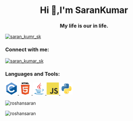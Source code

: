 <h1 align="center">Hi 👋,I'm SaranKumar</h1>

<h3 align="center">My life is our in life.</h3>

<p align="left"> <a href="https://twitter.com/saran_kumr_sk" target="blank"><img src="https://img.shields.io/twitter/follow/saran_kumr_sk?logo=twitter&style=for-the-badge" alt="saran_kumr_sk" /></a> </p>

<h3 align="left">Connect with me:</h3>

<p align="left">

<a href="https://twitter.com/saran_kumar_sk" target="blank"><img align="center" src="https://raw.githubusercontent.com/rahuldkjain/github-profile-readme-generator/master/src/images/icons/Social/twitter.svg" alt="saran_kumar_sk" height="30" width="40" /></a>

</p>

<h3 align="left">Languages and Tools:</h3>

<p align="left"> <a href="https://www.cprogramming.com/" target="_blank" rel="noreferrer"> <img src="https://raw.githubusercontent.com/devicons/devicon/master/icons/c/c-original.svg" alt="c" width="40" height="40"/> </a> <a href="https://www.w3.org/html/" target="_blank" rel="noreferrer"> <img src="https://raw.githubusercontent.com/devicons/devicon/master/icons/html5/html5-original-wordmark.svg" alt="html5" width="40" height="40"/> </a> <a href="https://www.java.com" target="_blank" rel="noreferrer"> <img src="https://raw.githubusercontent.com/devicons/devicon/master/icons/java/java-original.svg" alt="java" width="40" height="40"/> </a> <a href="https://developer.mozilla.org/en-US/docs/Web/JavaScript" target="_blank" rel="noreferrer"> <img src="https://raw.githubusercontent.com/devicons/devicon/master/icons/javascript/javascript-original.svg" alt="javascript" width="40" height="40"/> </a> <a href="https://www.python.org" target="_blank" rel="noreferrer"> <img src="https://raw.githubusercontent.com/devicons/devicon/master/icons/python/python-original.svg" alt="python" width="40" height="40"/> </a> </p>

<p><img align="center" src="https://github-readme-stats.vercel.app/api/top-langs?username=roshansaran&show_icons=true&locale=en&layout=compact" alt="roshansaran" /></p>

<p><img align="center" src="https://github-readme-streak-stats.herokuapp.com/?user=roshansaran&" alt="roshansaran" /></p>
